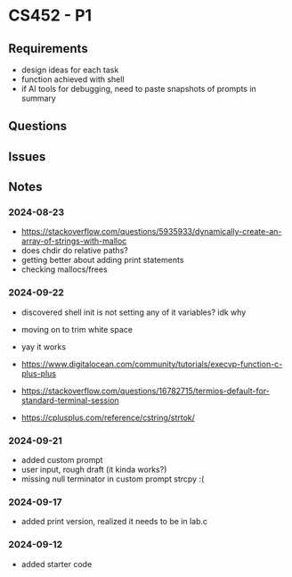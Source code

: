 # CS452 - P1

## Requirements
* design ideas for each task
* function achieved with shell
* if AI tools for debugging, need to paste snapshots of prompts in summary

## Questions

## Issues

## Notes

### 2024-08-23
* https://stackoverflow.com/questions/5935933/dynamically-create-an-array-of-strings-with-malloc
* does chdir do relative paths?
* getting better about adding print statements
* checking mallocs/frees


### 2024-09-22
* discovered shell init is not setting any of it variables? idk why
* moving on to trim white space

* yay it works
* https://www.digitalocean.com/community/tutorials/execvp-function-c-plus-plus
* https://stackoverflow.com/questions/16782715/termios-default-for-standard-terminal-session
* https://cplusplus.com/reference/cstring/strtok/


### 2024-09-21
* added custom prompt
* user input, rough draft (it kinda works?)
* missing null terminator in custom prompt strcpy :(

### 2024-09-17
* added print version, realized it needs to be in lab.c

### 2024-09-12
* added starter code
